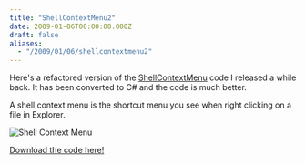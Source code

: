 ```yaml
---
title: "ShellContextMenu2"
date: 2009-01-06T00:00:00.000Z
draft: false
aliases:
  - "/2009/01/06/shellcontextmenu2"
---
```

Here's a refactored version of the
[ShellContextMenu](/2007/07/04/shell-context-menu) code I released a while back. It has been converted to C# and the code is much better.

A shell context menu is the shortcut menu you see when right clicking on a file in Explorer.

![Shell Context Menu](/shellcontextmenu.png)

[Download the code here!](/shellcontextmenu.zip)
